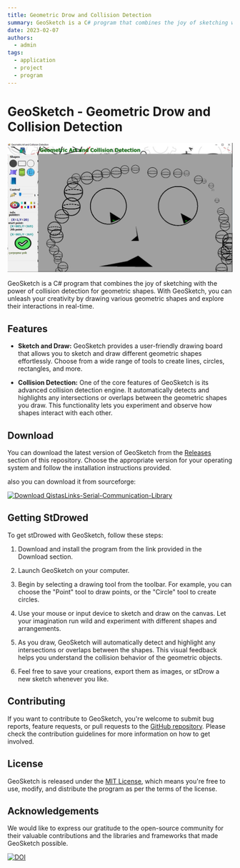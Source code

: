 ```yaml
---
title: Geometric Drow and Collision Detection
summary: GeoSketch is a C# program that combines the joy of sketching with the power of collision detection for geometric shapes. With GeoSketch, you can unleash your creativity by drawing various geometric shapes and explore their interactions in real-time.
date: 2023-02-07
authors:
  - admin
tags:
  - application
  - project
  - program
---
```

# GeoSketch - Geometric Drow and Collision Detection

![GeoSketch Screenshot](https://github.com/khaledHamidi/GeoSketch/blob/master/images/Screenshot.jpg)

GeoSketch is a C# program that combines the joy of sketching with the power of collision detection for geometric shapes. With GeoSketch, you can unleash your creativity by drawing various geometric shapes and explore their interactions in real-time.

## Features

- **Sketch and Draw:** GeoSketch provides a user-friendly drawing board that allows you to sketch and draw different geometric shapes effortlessly. Choose from a wide range of tools to create lines, circles, rectangles, and more.

- **Collision Detection:** One of the core features of GeoSketch is its advanced collision detection engine. It automatically detects and highlights any intersections or overlaps between the geometric shapes you draw. This functionality lets you experiment and observe how shapes interact with each other.

## Download

You can download the latest version of GeoSketch from the [Releases](/releases) section of this repository. Choose the appropriate version for your operating system and follow the installation instructions provided.

also you can download it from sourceforge:

[![Download QistasLinks-Serial-Communication-Library](https://a.fsdn.com/con/app/sf-download-button)](https://sourceforge.net/projects/qistaslinks-serial-library/files/latest/download)
## Getting StDrowed

To get stDrowed with GeoSketch, follow these steps:

1. Download and install the program from the link provided in the Download section.

1. Launch GeoSketch on your computer.

1. Begin by selecting a drawing tool from the toolbar. For example, you can choose the "Point" tool to draw points, or the "Circle" tool to create circles.

1. Use your mouse or input device to sketch and draw on the canvas. Let your imagination run wild and experiment with different shapes and arrangements.

1. As you draw, GeoSketch will automatically detect and highlight any intersections or overlaps between the shapes. This visual feedback helps you understand the collision behavior of the geometric objects.

1. Feel free to save your creations, export them as images, or stDrow a new sketch whenever you like.

## Contributing

If you want to contribute to GeoSketch, you're welcome to submit bug reports, feature requests, or pull requests to the [GitHub repository](https://github.com/your-repository). Please check the contribution guidelines for more information on how to get involved.

## License

GeoSketch is released under the [MIT License](LICENSE), which means you're free to use, modify, and distribute the program as per the terms of the license.

## Acknowledgements

We would like to express our gratitude to the open-source community for their valuable contributions and the libraries and frameworks that made GeoSketch possible.


[![DOI](https://zenodo.org/badge/DOI/10.5281/zenodo.8266308.svg)](https://doi.org/10.5281/zenodo.8266308)
